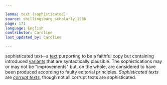 ```yaml
---

lemma: text (sophisticated)
source: shillingsburg_scholarly_1986
page: 171
language: English
contributor: Caroline
last_updated_by: Caroline

---
```


sophisticated text--a [text](text.html) purporting to be a faithful copy but containing introduced [variants](variant.html) that are syntactically plausible. The sophistications may or may not be "improvements" but, on the whole, are considered to have been produced according to faulty editorial principles. _Sophisticated texts_ are _[corrupt texts](textCorrupt.html)_, though not all corrupt texts are sophisticated.

